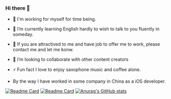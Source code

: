 ### Hi there 👋

<!--
**Abson/Abson** is a ✨ _special_ ✨ repository because its `README.md` (this file) appears on your GitHub profile.

Here are some ideas to get you started:

- 🔭 I’m currently working on ...
- 🌱 I’m currently learning ...
- 👯 I’m looking to collaborate on ...
- 🤔 I’m looking for help with ...
- 💬 Ask me about ...
- 📫 How to reach me: ...
- 😄 Pronouns: ...
- ⚡ Fun fact: ...
-->

- 🔭 I'm working for myself for time being. 

- 🌱 I’m currently learning English hardly to wish to talk to you fluently in someday.

- 🤔 If you are attractived to me and have job to offer me to work, please contact me and let me konw.

- 👯 I’m looking to collaborate with other content creators

- ⚡ Fun fact I love to enjoy saxophone music and coffee alone.

- By the way I have worked in some company in China as a iOS developer. 

[![Readme Card](https://github-readme-stats.vercel.app/api/pin/?username=abson&repo=Fresh-Buyer-Flutter&theme=monokai&show_icons=true)](https://github.com/Abson/Fresh-Buyer-Flutter)
[![Readme Card](https://github-readme-stats.vercel.app/api/pin/?username=abson&repo=CameraRtmpSDK&theme=monokai&show_icons=true)](https://github.com/Abson/CameraRtmpSDK)
[![Anurag's GitHub stats](https://github-readme-stats.vercel.app/api?username=Abson&show_icons=true&theme=monokai)](https://github.com/Abson)

